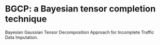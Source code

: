 # BGCP: a Bayesian tensor completion technique
Bayesian Gaussian Tensor Decomposition Approach for Incomplete Traffic Data Imputation.
